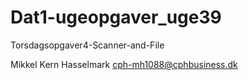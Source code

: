 # Dat1-ugeopgaver_uge39
Torsdagsopgaver4-Scanner-and-File

Mikkel Kern Hasselmark cph-mh1088@cphbusiness.dk